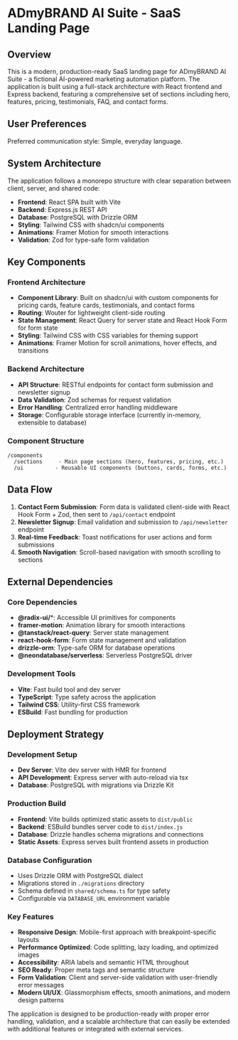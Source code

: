 # ADmyBRAND AI Suite - SaaS Landing Page

## Overview

This is a modern, production-ready SaaS landing page for ADmyBRAND AI Suite - a fictional AI-powered marketing automation platform. The application is built using a full-stack architecture with React frontend and Express backend, featuring a comprehensive set of sections including hero, features, pricing, testimonials, FAQ, and contact forms.

## User Preferences

Preferred communication style: Simple, everyday language.

## System Architecture

The application follows a monorepo structure with clear separation between client, server, and shared code:

- **Frontend**: React SPA built with Vite
- **Backend**: Express.js REST API
- **Database**: PostgreSQL with Drizzle ORM
- **Styling**: Tailwind CSS with shadcn/ui components
- **Animations**: Framer Motion for smooth interactions
- **Validation**: Zod for type-safe form validation

## Key Components

### Frontend Architecture
- **Component Library**: Built on shadcn/ui with custom components for pricing cards, feature cards, testimonials, and contact forms
- **Routing**: Wouter for lightweight client-side routing
- **State Management**: React Query for server state and React Hook Form for form state
- **Styling**: Tailwind CSS with CSS variables for theming support
- **Animations**: Framer Motion for scroll animations, hover effects, and transitions

### Backend Architecture
- **API Structure**: RESTful endpoints for contact form submission and newsletter signup
- **Data Validation**: Zod schemas for request validation
- **Error Handling**: Centralized error handling middleware
- **Storage**: Configurable storage interface (currently in-memory, extensible to database)

### Component Structure
```
/components
  /sections     - Main page sections (hero, features, pricing, etc.)
  /ui          - Reusable UI components (buttons, cards, forms, etc.)
```

## Data Flow

1. **Contact Form Submission**: Form data is validated client-side with React Hook Form + Zod, then sent to `/api/contact` endpoint
2. **Newsletter Signup**: Email validation and submission to `/api/newsletter` endpoint
3. **Real-time Feedback**: Toast notifications for user actions and form submissions
4. **Smooth Navigation**: Scroll-based navigation with smooth scrolling to sections

## External Dependencies

### Core Dependencies
- **@radix-ui/***: Accessible UI primitives for components
- **framer-motion**: Animation library for smooth interactions
- **@tanstack/react-query**: Server state management
- **react-hook-form**: Form state management and validation
- **drizzle-orm**: Type-safe ORM for database operations
- **@neondatabase/serverless**: Serverless PostgreSQL driver

### Development Tools
- **Vite**: Fast build tool and dev server
- **TypeScript**: Type safety across the application
- **Tailwind CSS**: Utility-first CSS framework
- **ESBuild**: Fast bundling for production

## Deployment Strategy

### Development Setup
- **Dev Server**: Vite dev server with HMR for frontend
- **API Development**: Express server with auto-reload via tsx
- **Database**: PostgreSQL with migrations via Drizzle Kit

### Production Build
- **Frontend**: Vite builds optimized static assets to `dist/public`
- **Backend**: ESBuild bundles server code to `dist/index.js`
- **Database**: Drizzle handles schema migrations and connections
- **Static Assets**: Express serves built frontend assets in production

### Database Configuration
- Uses Drizzle ORM with PostgreSQL dialect
- Migrations stored in `./migrations` directory
- Schema defined in `shared/schema.ts` for type safety
- Configurable via `DATABASE_URL` environment variable

### Key Features
- **Responsive Design**: Mobile-first approach with breakpoint-specific layouts
- **Performance Optimized**: Code splitting, lazy loading, and optimized images
- **Accessibility**: ARIA labels and semantic HTML throughout
- **SEO Ready**: Proper meta tags and semantic structure
- **Form Validation**: Client and server-side validation with user-friendly error messages
- **Modern UI/UX**: Glassmorphism effects, smooth animations, and modern design patterns

The application is designed to be production-ready with proper error handling, validation, and a scalable architecture that can easily be extended with additional features or integrated with external services.